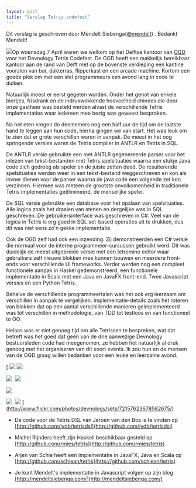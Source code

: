```yaml
---
layout: post
title: "Verslag Tetris codefest"
---
```


<span class="info">Dit verslag is geschreven door Mendelt Siebenga([@mendelt](http://twitter.com/mendelt)) . Bedankt Mendelt!</span>

[![](/images/stories/Events/tetris.xkcd.png)](http://www.xkcd.com/724/)Op woensdag 7 April waren we welkom op het Delftse kantoor van [OGD
](http://www.ogd.nl/)voor het Devnology Tetris Codefest. De OGD heeft een makkelijk bereikbaar
 kantoor aan de rand van Delft met op de bovenste verdieping een kantine
 voorzien van bar, dakterras, flipperkast en een arcade machine. Kortom
een goede plek om met een stel programmeurs een avond lang in code te
duiken.

Natuurlijk moest er eerst gegeten worden. Onder het genot
van enkele biertjes, frisdrank en de indrukwekkende hoeveelheid chinees
die door onze gastheer was besteld werden alvast de verschillende Tetris
 implementaties waar iedereen mee bezig was geweest besproken.

Na
het eten kregen de deelnemers nog een half uur de tijd om de laatste
hand te leggen aan hun code, hierna gingen we van start. Het was leuk om
 te zien dat er grote verschillen waren in aanpak. De meest in het oog
springende versies waren de Tetris compiler in ANTLR en Tetris in SQL.

De
 ANTLR versie gebruikte een met ANTLR gegenereerde parser voor het
inlezen van tekst-bestanden met Tetris spelsituaties waarna een stukje
Java code zich gedroeg als speler en de juiste zetten deed. De
resulterende spelsituaties werden weer in een tekst-bestand
weggeschreven en kon als invoer dienen voor de parser waarna de java
code een volgende zet kon verzinnen. Hiermee was meteen de grootste
onvolkomenheid in traditionele Tetris implementaties geëlimineerd, de
menselijke speler.

De SQL versie gebruikte een database voor het
opslaan van spelsituaties. Alle logica zoals het draaien van stenen en
dergelijke was in SQL geschreven. De gebruikersinterface was geschreven
in C#. Veel van de logica in Tetris is erg goed in SQL set-based
operaties uit te drukken, dus dit was niet eens zo'n gekke
implementatie.

Ook de OGD zelf had ook een inzending. Zij
demonstreerden een C# versie die normaal voor de interne
programmeer-cursussen gebruikt werd. Dit was duidelijk de meest
uitgebreide versie met een tetromino editor waar gebruikers zelf nieuwe
blokken mee kunnen bouwen en meerdere front-ends voor verschillende UI
frameworks. Verder werden nog een compleet functionele aanpak in Haskel
gedemonstreerd, een functionele implementatie in Scala met een Java en
JavaFX front-end. Twee Javascript versies en een Python Tetris.

Behalve
 de verschillende programmeertalen was het ook erg leerzaam om
verschillen in aanpak te vergelijken. Implementatie-details zoals het
roteren van blokken dat op een aantal verschillende manieren
geimplementeerd was tot verschillen in methodologie, van TDD tot
testloos en van functioneel to OO.

Helaas was er niet genoeg tijd
om alle Tetrissen te bespreken, wat dat betreft was het goed dat geen
van de drie aanwezige Devnology bestuursleden code had meegenomen, ze
hebben het natuurlijk al druk genoeg met het organiseren van dit soort
events. Ik zou hun en de mensen van de OGD graag willen bedanken voor
een leuke en leerzame avond.

[
![](http://farm3.static.flickr.com/2721/4502520724_4e80b669d5_s.jpg)
 ![](http://farm3.static.flickr.com/2754/4501747183_715d9e0aa2_s.jpg) 

![](http://farm3.static.flickr.com/2743/4502381938_98587f1d5d_s.jpg)&nbsp;
![](http://farm3.static.flickr.com/2802/4502382162_8b956491f5_s.jpg)

![](http://farm3.static.flickr.com/2758/4501747273_816ce25630_s.jpg)

![](http://farm5.static.flickr.com/4042/4501887561_cbd43dc576_s.jpg)&nbsp;
![](http://farm5.static.flickr.com/4070/4503056303_ecef364215_s.jpg)&nbsp;](http://www.flickr.com/photos/devnology/sets/72157623678582675/)

*   De code voor de Tetris DSL van Jeroen van den Bos is te vinden op [http://github.com/jvdb/tetrisdsl](http://github.com/jvdb/tetrisdsl)

*   Michel Rijnders heeft zijn Haskell beschikbaar gesteld op [http://github.com/rmies/tetris](http://github.com/rmies/tetris)

*   Arjen van Schie heeft een implementatie in JavaFX, Java en Scala op [http://github.com/schiean/tetris](http://github.com/schiean/tetris)

*   Je kunt Mendelt's implementatie in Javascript volgen op zijn blog [http://mendeltsiebenga.com/](http://mendeltsiebenga.com/)
